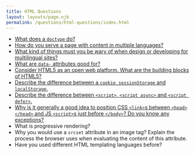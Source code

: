 ```yaml
---
title: HTML Questions
layout: layouts/page.njk
permalink: /questions/html-questions/index.html
---
```


* [What does a `doctype` do?](../answers/Answers-To-HTML-Questions/1-What-does-a-doctype-do.md)
* [How do you serve a page with content in multiple languages?](../answers/Answers-To-HTML-Questions/2-How-do-you-serve-a-page-with-content-in-multiple-languages.md)
* [What kind of things must you be wary of when design or developing for multilingual sites?](../answers/Answers-To-HTML-Questions/3-What-kind-of-things-must-you-be-wary-of-when-design-or-developing-for-multilingual-sites.md)
* [What are `data-` attributes good for?](../answers/Answers-To-HTML-Questions/4-What-are-data-attributes-good-for.md)
* [Consider HTML5 as an open web platform. What are the building blocks of HTML5?](../answers/Answers-To-HTML-Questions/5-Consider-HTML5-as-an-open-web-platform-What-are-the-building-blocks-of-HTML5.md)
* [Describe the difference between a `cookie`, `sessionStorage` and `localStorage`.](../answers/Answers-To-HTML-Questions/6-Describe-the-difference-between-a-cookie-sessionStorage-and-localStorage.md)
* [Describe the difference between `<script>`, `<script async>` and `<script defer>`.](../answers/Answers-To-HTML-Questions/7-Describe-the-difference-between-script-script-async-and-script-defer.md)
* [Why is it generally a good idea to position CSS `<link>`s between `<head></head>` and JS `<script>`s just before `</body>`? Do you know any exceptions?](../answers/Answers-To-HTML-Questions/8-Why-is-it-generally-a-good-idea-to-position-CSS-links-between-head-head-and-JS-scripts-just-before-body-Do-you-know-any-exceptions.md)
* What is progressive rendering?
* Why you would use a `srcset` attribute in an image tag? Explain the process the browser uses when evaluating the content of this attribute.
* Have you used different HTML templating languages before?
